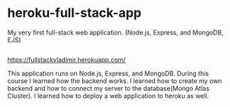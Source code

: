 # heroku-full-stack-app
My very first full-stack web application. (Node.js, Express, and MongoDB, EJS)

<img src="https://codemoto.io/wp-content/themes/cloudhost/library/images/node-express-mongo.png" alt="">

https://fullstackvladimir.herokuapp.com/


This application runs on Node.js, Express, and MongoDB.
During this course I learned how the backend works. I learned how to create my own backend and how to connect my server to the database(Mongo Atlas Cluster).
I learned how to deploy a web application to heroku as well. 
